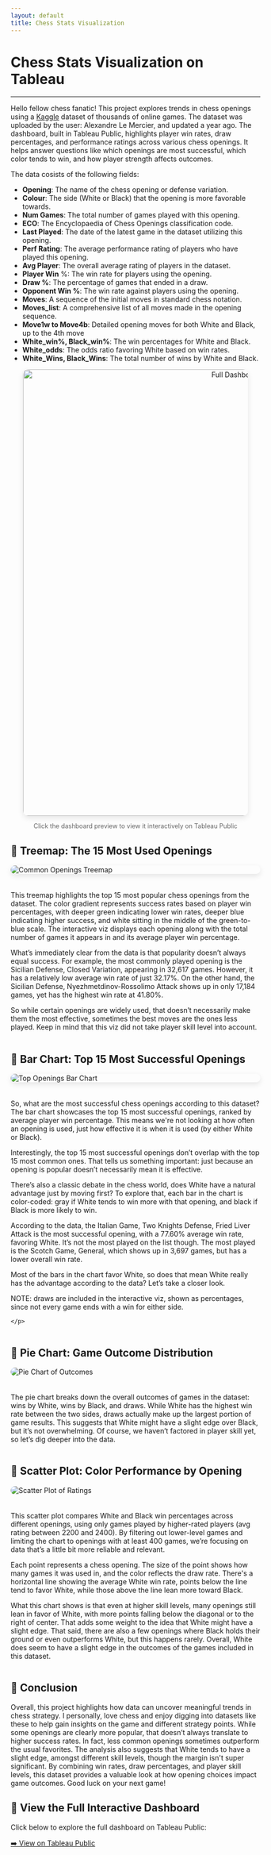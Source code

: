 ```yaml
---
layout: default
title: Chess Stats Visualization
---
```


# Chess Stats Visualization on Tableau
--- 

Hello fellow chess fanatic! This project explores trends in chess openings using a [Kaggle](https://www.kaggle.com/datasets/alexandrelemercier/all-chess-openings) dataset of thousands of online games. The dataset was uploaded by the user: Alexandre Le Mercier, and updated a year ago. The dashboard, built in Tableau Public, highlights player win rates, draw percentages, and performance ratings across various chess openings. It helps answer questions like which openings are most successful, which color tends to win, and how player strength affects outcomes.

The data cosists of the following fields: 
- **Opening**: The name of the chess opening or defense variation.
- **Colour**: The side (White or Black) that the opening is more favorable towards.
- **Num Games**: The total number of games played with this opening.
- **ECO**: The Encyclopaedia of Chess Openings classification code.
- **Last Played**: The date of the latest game in the dataset utilizing this opening.
- **Perf Rating**: The average performance rating of players who have played this opening.
- **Avg Player**: The overall average rating of players in the dataset.
- **Player Win** %: The win rate for players using the opening.
- **Draw %**: The percentage of games that ended in a draw.
- **Opponent Win %**: The win rate against players using the opening.
- **Moves**: A sequence of the initial moves in standard chess notation.
- **Moves_list**: A comprehensive list of all moves made in the opening sequence.
- **Move1w to Move4b**: Detailed opening moves for both White and Black, up to the 4th move
- **White_win%, Black_win%**: The win percentages for White and Black.
- **White_odds**: The odds ratio favoring White based on win rates.
- **White_Wins, Black_Wins**: The total number of wins by White and Black.


<!-- Full dashboard preview image -->
<div style="text-align: center; margin-bottom: 30px;">
  <a href="https://public.tableau.com/views/ChessStats_17544059915240/Dashboard1" target="_blank">
    <img src="../assets/img/Dashboard.png" alt="Full Dashboard Preview" style="max-width: 90%; width: 900px; height: auto; border-radius: 10px; box-shadow: 0 4px 12px rgba(0,0,0,0.1);">
  </a>
  <p style="font-size: 0.9em; color: #666;">Click the dashboard preview to view it interactively on Tableau Public</p>
</div>

## 🔹 Treemap: The 15 Most Used Openings

<div style="display: flex; flex-wrap: wrap; gap: 20px; align-items: flex-start;">
  <img src="../assets/img/Tree.png" style="flex: 1 1 500px; max-width: 100%; border-radius: 10px; box-shadow: 0 4px 12px rgba(0, 0, 0, 0.1);" alt="Common Openings Treemap">

  <div style="flex: 1 1 400px;">
    <p>
      This treemap highlights the top 15 most popular chess openings from the dataset. The color gradient represents success rates based on player win percentages, with deeper green indicating lower win rates, deeper blue indicating higher success, and white sitting in the middle of the green-to-blue scale. The interactive viz displays each opening along with the total number of games it appears in and its average player win percentage.

What’s immediately clear from the data is that popularity doesn’t always equal success. For example, the most commonly played opening is the Sicilian Defense, Closed Variation, appearing in 32,617 games. However, it has a relatively low average win rate of just 32.17%. On the other hand, the Sicilian Defense, Nyezhmetdinov-Rossolimo Attack shows up in only 17,184 games, yet has the highest win rate at 41.80%.

So while certain openings are widely used, that doesn’t necessarily make them the most effective, sometimes the best moves are the ones less played. Keep in mind that this viz did not take player skill level into account. 
    </p>
  </div>
</div>

## 🔹 Bar Chart: Top 15 Most Successful Openings

<div style="display: flex; flex-wrap: wrap; gap: 20px; align-items: flex-start;">
  <img src="../assets/img/Bar.png" style="flex: 1 1 500px; max-width: 100%; border-radius: 10px; box-shadow: 0 4px 12px rgba(0, 0, 0, 0.1);" alt="Top Openings Bar Chart">

  <div style="flex: 1 1 400px;">
    <p>
   So, what are the most successful chess openings according to this dataset? The bar chart showcases the top 15 most successful openings, ranked by average player win percentage. This means we're not looking at how often an opening is used, just how effective it is when it is used (by either White or Black). 

Interestingly, the top 15 most successful openings don’t overlap with the top 15 most common ones. That tells us something important: just because an opening is popular doesn’t necessarily mean it is effective. 

There’s also a classic debate in the chess world, does White have a natural advantage just by moving first? To explore that, each bar in the chart is color-coded: gray if White tends to win more with that opening, and black if Black is more likely to win.

According to the data, the Italian Game, Two Knights Defense, Fried Liver Attack is the most successful opening, with a 77.60% average win rate, favoring White. It’s not the most played on the list though. The most played is the Scotch Game, General, which shows up in 3,697 games, but has a lower overall win rate.

Most of the bars in the chart favor White, so does that mean White really has the advantage according to the data? Let’s take a closer look.

NOTE: draws are included in the interactive viz, shown as percentages, since not every game ends with a win for either side.

    </p>
  </div>
</div>


## 🔹 Pie Chart: Game Outcome Distribution

<div style="display: flex; flex-wrap: wrap; gap: 20px; align-items: flex-start;">
  <img src="../assets/img/Pie.png" style="flex: 1 1 500px; max-width: 100%; border-radius: 10px;" alt="Pie Chart of Outcomes">
  <div style="flex: 1 1 400px;">
    <p>
   The pie chart breaks down the overall outcomes of games in the dataset: wins by White, wins by Black, and draws. While White has the highest win rate between the two sides, draws actually make up the largest portion of game results. This suggests that White might have a slight edge over Black, but it’s not overwhelming. Of course, we haven’t factored in player skill yet, so let’s dig deeper into the data. 
    </p>
  </div>
</div>


## 🔹 Scatter Plot: Color Performance by Opening

<div style="display: flex; flex-wrap: wrap; gap: 20px; align-items: flex-start;">
  <img src="../assets/img/Scatter.png" style="flex: 1 1 500px; max-width: 100%; border-radius: 10px;" alt="Scatter Plot of Ratings">
  <div style="flex: 1 1 400px;">
    <p>
This scatter plot compares White and Black win percentages across different openings, using only games played by higher-rated players (avg rating between 2200 and 2400). By filtering out lower-level games and limiting the chart to openings with at least 400 games, we’re focusing on data that’s a little bit more reliable and relevant. 
      
Each point represents a chess opening. The size of the point shows how many games it was used in, and the color reflects the draw rate. There's a horizontal line showing the average White win rate, points below the line tend to favor White, while those above the line lean more toward Black.

What this chart shows is that even at higher skill levels, many openings still lean in favor of White, with more points falling below the diagonal or to the right of center. That adds some weight to the idea that White might have a slight edge. That said, there are also a few openings where Black holds their ground or even outperforms White, but this happens rarely.
Overall, White does seem to have a slight edge in the outcomes of the games included in this dataset.
    </p>
  </div>
</div>

## 🧠 Conclusion

Overall, this project highlights how data can uncover meaningful trends in chess strategy. I personally, love chess and enjoy digging into datasets like these to help gain insights on the game and different strategy points. While some openings are clearly more popular, that doesn’t always translate to higher success rates. In fact, less common openings sometimes outperform the usual favorites. The analysis also suggests that White tends to have a slight edge, amongst different skill levels, though the margin isn't super significant. By combining win rates, draw percentages, and player skill levels, this dataset provides a valuable look at how opening choices impact game outcomes. Good luck on your next game!

## 🔗 View the Full Interactive Dashboard

Click below to explore the full dashboard on Tableau Public:

[➡️ View on Tableau Public](https://public.tableau.com/views/ChessStats_17544059915240/Dashboard1)

